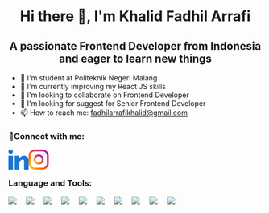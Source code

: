 <h1 align="center">
Hi there 👋, I'm Khalid Fadhil Arrafi
</h1>

<h2 align='center'>A passionate Frontend Developer from Indonesia and eager to learn new things</h2>

- 🏫 I'm student at Politeknik Negeri Malang
- 🌱 I'm currently improving my React JS skills
- 👯 I'm looking to collaborate on Frontend Developer
- 🤔 I'm looking for suggest for Senior Frontend Developer
- 📫 How to reach me: fadhilarrafikhalid@gmail.com

<h3>🤝Connect with me: </h3>
<a href="https://www.linkedin.com/in/khalid-fadhil-arrafi/" target="_blank">
  <img align="left" src="image/linked-in-alt.svg" width="40px" alt="LinkedIn" />
</a>
<a href="https://www.instagram.com/khalid633_/" target="_blank">
  <img align="left" src="image/instagram.svg" width="40px" alt="Instagram" />
</a>
<br/>
<br/>

### Language and Tools:
<a href="https://www.w3schools.com/html/">
    <img align="left" src="https://skillicons.dev/icons?i=html" width="35px"/>
</a>
<a href="https://www.w3schools.com/css/">
    <img align="left" src="https://skillicons.dev/icons?i=css" width="35px" />
</a>
<a href="https://developer.mozilla.org/en-US/docs/Web/JavaScript">
    <img align="left" src="https://skillicons.dev/icons?i=js" width="35px"/>
</a>
<a href="https://tailwindcss.com/">
    <img align="left" src="https://skillicons.dev/icons?i=tailwind" width="35px"/>
</a>
<a href="https://getbootstrap.com/">
    <img align="left" src="https://skillicons.dev/icons?i=bootstrap"width="35px" />
</a>
<a href="https://react.dev/">
    <img align="left" src="https://skillicons.dev/icons?i=react"width="35px" />
</a>
<a href="https://nextjs.org/">
    <img align="left" src="https://skillicons.dev/icons?i=nextjs"width="35px" />
</a>
<a href="https://www.php.net/">
    <img align="left" src="https://skillicons.dev/icons?i=php" width="35px"/>
</a>
<a href="https://git-scm.com/">
    <img align="left" src="https://skillicons.dev/icons?i=git"width="35px" />
</a>
<a href="https://laravel.com/">
    <img align="left" src="https://skillicons.dev/icons?i=laravel"width="35px" />
</a>


<!-- **K2FA/K2FA** is a ✨ _special_ ✨ repository because its `README.md` (this file) appears on your GitHub profile.

Here are some ideas to get you started:

- 🔭 I’m currently working on ...
- 🌱 I’m currently learning ...
- 👯 I’m looking to collaborate on ...
- 🤔 I’m looking for help with ...
- 💬 Ask me about ...
- 📫 How to reach me: ...
- 😄 Pronouns: ...
- ⚡ Fun fact: ... -->
